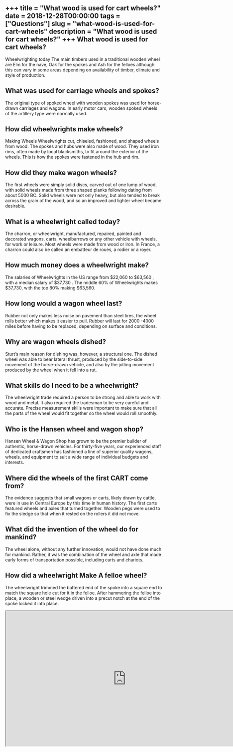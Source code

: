 +++
title = "What wood is used for cart wheels?"
date = 2018-12-28T00:00:00
tags = ["Questions"]
slug = "what-wood-is-used-for-cart-wheels"
description = "What wood is used for cart wheels?"
+++
What wood is used for cart wheels?
----------------------------------

Wheelwrighting today The main timbers used in a traditional wooden wheel are Elm for the nave, Oak for the spokes and Ash for the felloes although this can vary in some areas depending on availability of timber, climate and style of production.

What was used for carriage wheels and spokes?
---------------------------------------------

The original type of spoked wheel with wooden spokes was used for horse-drawn carriages and wagons. In early motor cars, wooden spoked wheels of the artillery type were normally used.

How did wheelwrights make wheels?
---------------------------------

Making Wheels Wheelwrights cut, chiseled, fashioned, and shaped wheels from wood. The spokes and hubs were also made of wood. They used iron rims, often made by local blacksmiths, to fit around the exterior of the wheels. This is how the spokes were fastened in the hub and rim.

How did they make wagon wheels?
-------------------------------

The first wheels were simply solid discs, carved out of one lump of wood, with solid wheels made from three shaped planks following dating from about 5000 BC. Solid wheels were not only heavy, but also tended to break across the grain of the wood, and so an improved and lighter wheel became desirable.

What is a wheelwright called today?
-----------------------------------

The charron, or wheelwright, manufactured, repaired, painted and decorated wagons, carts, wheelbarrows or any other vehicle with wheels, for work or leisure. Most wheels were made from wood or iron. In France, a charron could also be called an embatteur de roues, a rodier or a royer.

How much money does a wheelwright make?
---------------------------------------

The salaries of Wheelwrights in the US range from $22,060 to $63,560 , with a median salary of $37,730 . The middle 60% of Wheelwrights makes $37,730, with the top 80% making $63,560.

How long would a wagon wheel last?
----------------------------------

Rubber not only makes less noise on pavement than steel tires, the wheel rolls better which makes it easier to pull. Rubber will last for 2000 -4000 miles before having to be replaced, depending on surface and conditions.

Why are wagon wheels dished?
----------------------------

Sturt’s main reason for dishing was, however, a structural one. The dished wheel was able to bear lateral thrust, produced by the side-to-side movement of the horse-drawn vehicle, and also by the jolting movement produced by the wheel when it fell into a rut.

What skills do I need to be a wheelwright?
------------------------------------------

The wheelwright trade required a person to be strong and able to work with wood and metal. It also required the tradesman to be very careful and accurate. Precise measurement skills were important to make sure that all the parts of the wheel would fit together so the wheel would roll smoothly.

Who is the Hansen wheel and wagon shop?
---------------------------------------

Hansen Wheel &amp; Wagon Shop has grown to be the premier builder of authentic, horse-drawn vehicles. For thirty-five years, our experienced staff of dedicated craftsmen has fashioned a line of superior quality wagons, wheels, and equipment to suit a wide range of individual budgets and interests.

Where did the wheels of the first CART come from?
-------------------------------------------------

The evidence suggests that small wagons or carts, likely drawn by cattle, were in use in Central Europe by this time in human history. The first carts featured wheels and axles that turned together. Wooden pegs were used to fix the sledge so that when it rested on the rollers it did not move.

What did the invention of the wheel do for mankind?
---------------------------------------------------

The wheel alone, without any further innovation, would not have done much for mankind. Rather, it was the combination of the wheel and axle that made early forms of transportation possible, including carts and chariots.

How did a wheelwright Make A felloe wheel?
------------------------------------------

The wheelwright trimmed the battered end of the spoke into a square end to match the square hole cut for it in the felloe. After hammering the felloe into place, a wooden or steel wedge driven into a precut notch at the end of the spoke locked it into place.

<iframe allow="accelerometer; autoplay; clipboard-write; encrypted-media; gyroscope; picture-in-picture" allowfullscreen="" class="__youtube_prefs__  epyt-is-override  no-lazyload" data-no-lazy="1" data-origheight="433" data-origwidth="770" data-skipgform_ajax_framebjll="" height="433" id="_ytid_12237" loading="lazy" src="https://www.youtube.com/embed/DuAL0EAVyMw?enablejsapi=1&autoplay=0&cc_load_policy=0&cc_lang_pref=&iv_load_policy=1&loop=0&modestbranding=0&rel=1&fs=1&playsinline=0&autohide=2&theme=dark&color=red&controls=1&" title="YouTube player" width="770"></iframe>